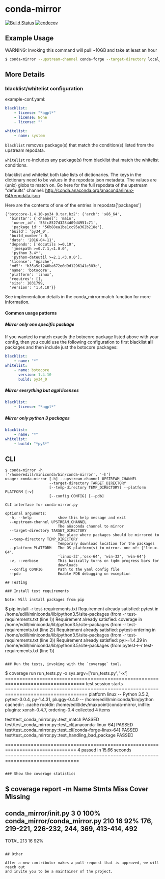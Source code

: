# conda-mirror
[![Build Status](https://travis-ci.org/maxpoint/conda-mirror.svg?branch=master)](https://travis-ci.org/maxpoint/conda-mirror)
[![codecov](https://codecov.io/gh/maxpoint/conda-mirror/branch/master/graph/badge.svg)](https://codecov.io/gh/maxpoint/conda-mirror)


## Example Usage

WARNING: Invoking this command will pull ~10GB and take at least an hour
```bash
$ conda-mirror --upstream-channel conda-forge --target-directory local_mirror --platform linux-64
```

## More Details

### blacklist/whitelist configuration

example-conf.yaml:

```yaml
blacklist:
    - license: "*agpl*"
    - license: None
    - license: ""

whitelist:
    - name: system
```

`blacklist` removes package(s) that match the condition(s) listed from the
upstream repodata.

`whitelist` re-includes any package(s) from blacklist that match the
whitelist conditions.

blacklist and whitelist both take lists of dictionaries. The keys in the
dictionary need to be values in the repodata.json metadata. The values are
(unix) globs to match on. Go here for the full repodata of the upstream
"defaults" channel:
http://conda.anaconda.org/anaconda/linux-64/repodata.json

Here are the contents of one of the entries in repodata['packages']
```
{'botocore-1.4.10-py34_0.tar.bz2': {'arch': 'x86_64',
  'binstar': {'channel': 'main',
   'owner_id': '55fc8527d3234d09d4951c71',
   'package_id': '56b88ea1be1cc95a362b218e'},
  'build': 'py34_0',
  'build_number': 0,
  'date': '2016-04-11',
  'depends': ['docutils >=0.10',
   'jmespath >=0.7.1,<1.0.0',
   'python 3.4*',
   'python-dateutil >=2.1,<3.0.0'],
  'license': 'Apache',
  'md5': 'b35a5c1240ba672e0d9d1296141e383c',
  'name': 'botocore',
  'platform': 'linux',
  'requires': [],
  'size': 1831799,
  'version': '1.4.10'}}
```

See implementation details in the conda_mirror:match function for more
information.

#### Common usage patterns
##### Mirror **only** one specific package
If you wanted to match exactly the botocore package listed above with your
config, then you could use the following configuration to first blacklist
**all** packages and then include just the botocore packages:

```yaml
blacklist:
    - name: "*"
whitelist:
    - name: botocore
      version: 1.4.10
      build: py34_0
```
##### Mirror everything but agpl licenses
```yaml
blacklist:
    - license: "*agpl*"
```

##### Mirror only python 3 packages
```yaml
blacklist:
    - name: "*"
whitelist:
    - build: "*py3*"
```


## CLI
```
$ conda-mirror -h
['/home/edill/miniconda/bin/conda-mirror', '-h']
usage: conda-mirror [-h] --upstream-channel UPSTREAM_CHANNEL
                    --target-directory TARGET_DIRECTORY
                    [--temp-directory TEMP_DIRECTORY] --platform PLATFORM [-v]
                    [--config CONFIG] [--pdb]

CLI interface for conda-mirror.py

optional arguments:
  -h, --help            show this help message and exit
  --upstream-channel UPSTREAM_CHANNEL
                        The anaconda channel to mirror
  --target-directory TARGET_DIRECTORY
                        The place where packages should be mirrored to
  --temp-directory TEMP_DIRECTORY
                        Temporary download location for the packages
  --platform PLATFORM   The OS platform(s) to mirror. one of: {'linux-64',
                        'linux-32','osx-64', 'win-32', 'win-64'}
  -v, --verbose         This basically turns on tqdm progress bars for
                        downloads
  --config CONFIG       Path to the yaml config file
  --pdb                 Enable PDB debugging on exception

## Testing

### Install test requirements

Note: Will install packages from pip

```
$ pip install -r test-requirements.txt
Requirement already satisfied: pytest in /home/edill/miniconda/lib/python3.5/site-packages (from -r test-requirements.txt (line 1))
Requirement already satisfied: coverage in /home/edill/miniconda/lib/python3.5/site-packages (from -r test-requirements.txt (line 2))
Requirement already satisfied: pytest-ordering in /home/edill/miniconda/lib/python3.5/site-packages (from -r test-requirements.txt (line 3))
Requirement already satisfied: py>=1.4.29 in /home/edill/miniconda/lib/python3.5/site-packages (from pytest->-r test-requirements.txt (line 1))
```

### Run the tests, invoking with the `coverage` tool.

```
$ coverage run run_tests.py -x
sys.argv=['run_tests.py', '-x']
================================================================================== test session starts ===================================================================================
platform linux -- Python 3.5.2, pytest-3.0.4, py-1.4.31, pluggy-0.4.0 -- /home/edill/miniconda/bin/python
cachedir: .cache
rootdir: /home/edill/dev/maxpoint/conda-mirror, inifile:
plugins: xonsh-0.4.7, ordering-0.4
collected 4 items

test/test_conda_mirror.py::test_match PASSED
test/test_conda_mirror.py::test_cli[anaconda-linux-64] PASSED
test/test_conda_mirror.py::test_cli[conda-forge-linux-64] PASSED
test/test_conda_mirror.py::test_handling_bad_package PASSED

=============================================================================== 4 passed in 15.66 seconds ================================================================================
```

### Show the coverage statistics

```
$ coverage report -m
Name                           Stmts   Miss  Cover   Missing
------------------------------------------------------------
conda_mirror/__init__.py           3      0   100%
conda_mirror/conda_mirror.py     210     16    92%   176, 219-221, 226-232, 244, 369, 413-414, 492
------------------------------------------------------------
TOTAL                            213     16    92%
```

## Other

After a new contributor makes a pull-request that is approved, we will reach out
and invite you to be a maintainer of the project.
